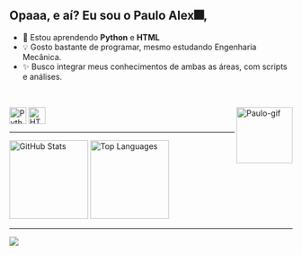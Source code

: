 <!-- Profile README for pauloalex01 -->

## Opaaa, e aí? Eu sou o Paulo Alex🎆, 

- 🌱 Estou aprendendo **Python** e **HTML**
- 💡 Gosto bastante de programar, mesmo estudando Engenharia Mecânica.
- ✨ Busco integrar meus conhecimentos de ambas as áreas, com scripts e análises.


##

<div style="display: inline_block"><br>
  <img align ='center' src="https://cdn.jsdelivr.net/gh/devicons/devicon/icons/python/python-original.svg" height="30" alt="Python" />
  <img align ='center' src="https://cdn.jsdelivr.net/gh/devicons/devicon/icons/html5/html5-original.svg" height="30" alt="HTML5" />
  <img align='right' height = "100"  alt="Paulo-gif" src="https://media1.giphy.com/media/v1.Y2lkPTc5MGI3NjExbTVoeDlsOXk0MngweTJ4OGRkNzg4dGFuMHRwOTM0cTc0M2MyMjNxZyZlcD12MV9pbnRlcm5hbF9naWZfYnlfaWQmY3Q9cw/izHOlLWMNC8ZhipClJ/giphy.gif"
</div>

---

<p align="left">

  <img height = 140em src="https://github-readme-stats.vercel.app/api?username=pauloalex01&show_icons=true&theme=dark" alt="GitHub Stats" />
  <img height = 140em src="https://github-readme-stats.vercel.app/api/top-langs/?username=pauloalex01&layout=compact&langs_count=6&theme=red" alt="Top Languages" />
</p>

---

<div>
<a href="https://www.linkedin.com/in/paulo-alex-6a5b7675" target="_blank"><img src="https://img.shields.io/badge/-LinkedIn-%230077B5?style=for-the-badge&logo=linkedin&logoColor=white" target="_blank"></a> 
</div>
